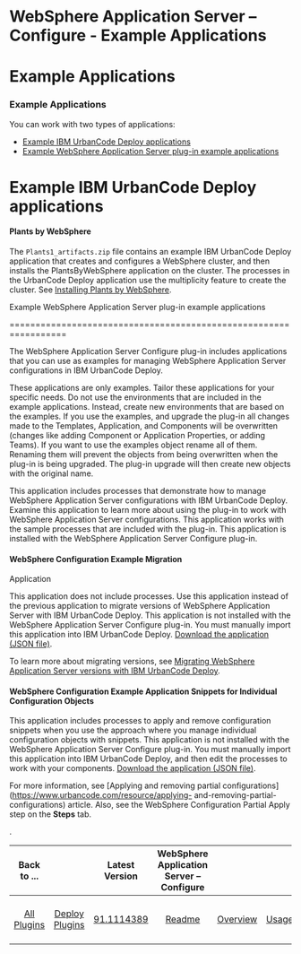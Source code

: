 
WebSphere Application Server – Configure - Example Applications
===============================================================

# Example Applications



### Example Applications





You can work with two types of applications:


* [Example IBM UrbanCode Deploy 
applications](#UCD-example)
* [Example WebSphere Application Server plug-in example applications](#WAS_plugin-ex)



Example IBM UrbanCode Deploy applications
=========================================


#### Plants by WebSphere


The 
`Plants1_artifacts.zip` file contains an example IBM UrbanCode Deploy application that creates and configures a 
WebSphere cluster, and then installs the PlantsByWebSphere application on the cluster. The processes in the UrbanCode 
Deploy application use the multiplicity feature to create the cluster. See [Installing Plants by 
WebSphere](https://www.urbancode.com/resource/example-installing-the-plantsbywebsphere-application/).


Example 
WebSphere Application Server plug-in example applications

=================================================================


The WebSphere Application Server Configure plug-in 
includes applications that you can use as examples for managing WebSphere Application Server configurations in IBM 
UrbanCode Deploy.


These applications are only examples. Tailor these applications for your specific needs. Do not use 
the environments that are included in the example applications. Instead, create new environments that are based on the 
examples. If you use the examples, and upgrade the plug-in all changes made to the Templates, Application, and 
Components will be overwritten (changes like adding Component or Application Properties, or adding Teams). If you want 
to use the examples object rename all of them. Renaming them will prevent the objects from being overwritten when the 
plug-in is being upgraded. The plug-in upgrade will then create new objects with the original name.


This application 
includes processes that demonstrate how to manage WebSphere Application Server configurations with IBM UrbanCode Deploy.
 Examine this application to learn more about using the plug-in to work with WebSphere Application Server 
configurations. This application works with the sample processes that are included with the plug-in. This application is
 installed with the WebSphere Application Server Configure plug-in.


#### WebSphere Configuration Example Migration 
Application


This application does not include processes. Use this application instead of the previous application to 
migrate versions of WebSphere Application Server with IBM UrbanCode Deploy. This application is not installed with the 
WebSphere Application Server Configure plug-in. You must manually import this application into IBM UrbanCode Deploy. 
[Download the application (JSON 
file)](http://public.dhe.ibm.com/software/products/UrbanCode/plugins/ibmucd/WebSphereConfiguration/SampleApplications/WebSphereConfigurationExampleMigrationApplication.json).



To learn more about migrating versions, see [Migrating WebSphere Application Server versions with IBM UrbanCode 
Deploy](https://www.urbancode.com/resource/migrating-websphere-application-server-versions-with-ibm-urbancode-deploy/).



#### WebSphere Configuration Example Application Snippets for Individual Configuration Objects


This application 
includes processes to apply and remove configuration snippets when you use the approach where you manage individual 
configuration objects with snippets. This application is not installed with the WebSphere Application Server Configure 
plug-in. You must manually import this application into IBM UrbanCode Deploy, and then edit the processes to work with 
your components. [Download the application (JSON 
file)](http://public.dhe.ibm.com/software/products/UrbanCode/plugins/ibmucd/WebSphereConfiguration/SampleApplications/WebSphereConfigurationExampleSnippetApplication.json).



For more information, see [Applying and removing partial configurations](https://www.urbancode.com/resource/applying-
and-removing-partial-configurations) article. Also, see the WebSphere Configuration Partial Apply step on the **Steps** 
tab.


.




|Back to ...||Latest Version|WebSphere Application Server – Configure ||||||||
| :---: | :---: | :---: | :---: | :---: | :---: | :---: | :---: | :---: | :---: | :---: |
|[All Plugins](../../index.md)|[Deploy Plugins](../README.md)|[91.1114389](https://raw.githubusercontent.com/UrbanCode/IBM-UCD-PLUGINS/main/files/WebSphereConfiguration/WebSphereConfiguration-91.1114389.zip)|[Readme](README.md)|[Overview](overview.md)|[Usage](usage.md)|[Example Processes](example processes.md)|[Steps](steps.md)|[Roles](roles.md)|[Troubleshooting](troubleshooting.md)|[Downloads](downloads.md)|
